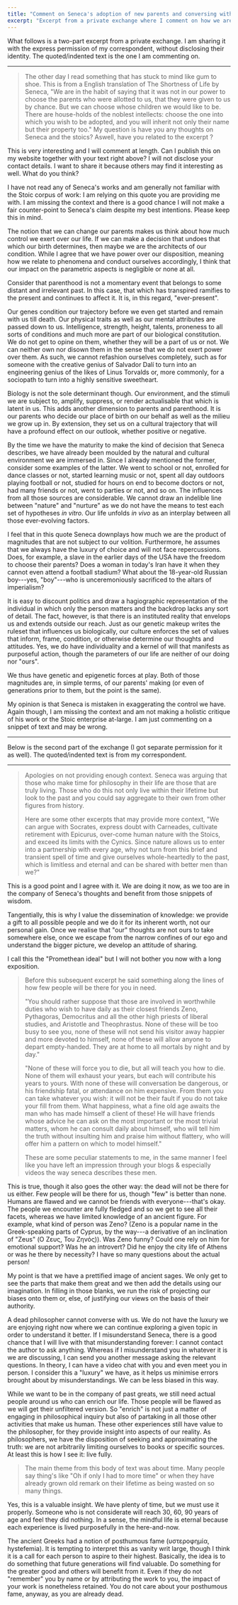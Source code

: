 ```yaml
---
title: "Comment on Seneca's adoption of new parents and conversing with sages"
excerpt: "Excerpt from a private exchange where I comment on how we are influenced by our parents/environment and how we benefit from the work of others."
---
```


What follows is a two-part excerpt from a private exchange.  I am
sharing it with the express permission of my correspondent, without
disclosing their identity.  The quoted/indented text is the one I am
commenting on.

* * *

> The other day I read something that has stuck to mind like gum to
> shoe. This is from a English translation of The Shortness of Life by
> Seneca, "We are in the habit of saying that it was not in our power
> to choose the parents who were allotted to us, that they were given
> to us by chance. But we can choose whose children we would like to
> be. There are house-holds of the noblest intellects: choose the one
> into which you wish to be adopted, and you will inherit not only
> their name but their property too." My question is have you any
> thoughts on Seneca and the stoics? Aswell, have you related to the
> excerpt ?

This is very interesting and I will comment at length.  Can I publish
this on my website together with your text right above?  I will not
disclose your contact details.  I want to share it because others may
find it interesting as well.  What do you think?

I have not read any of Seneca's works and am generally not familiar
with the Stoic corpus of work: I am relying on this quote you are
providing me with.  I am missing the context and there is a good
chance I will not make a fair counter-point to Seneca's claim despite
my best intentions.  Please keep this in mind.

The notion that we can change our parents makes us think about how
much control we exert over our life.  If we can make a decision that
undoes that which our birth determines, then maybe we are the
architects of our condition.  While I agree that we have power over
our disposition, meaning how we relate to phenomena and conduct
ourselves accordingly, I think that our impact on the parametric
aspects is negligible or none at all.

Consider that parenthood is not a momentary event that belongs to some
distant and irrelevant past.  In this case, that which has transpired
ramifies to the present and continues to affect it.  It is, in this
regard, "ever-present".

Our genes condition our trajectory before we even get started and
remain with us till death.  Our physical traits as well as our mental
attributes are passed down to us.  Intelligence, strength, height,
talents, proneness to all sorts of conditions and much more are part
of our biological constitution.  We do not get to opine on them,
whether they will be a part of us or not.  We can neither own nor
disown them in the sense that we do not exert power over them.  As
such, we cannot refashion ourselves completely, such as for someone
with the creative genius of Salvador Dalí to turn into an engineering
genius of the likes of Linus Torvalds or, more commonly, for a
sociopath to turn into a highly sensitive sweetheart.

Biology is not the sole determinant though.  Our environment, and the
stimuli we are subject to, amplify, suppress, or render actualisable
that which is latent in us.  This adds another dimension to parents
and parenthood.  It is our parents who decide our place of birth on
our behalf as well as the milieu we grow up in.  By extension, they
set us on a cultural trajectory that will have a profound effect on
our outlook, whether positive or negative.

By the time we have the maturity to make the kind of decision that
Seneca describes, we have already been moulded by the natural and
cultural environment we are immersed in.  Since I already mentioned
the former, consider some examples of the latter.  We went to school
or not, enrolled for dance classes or not, started learning music or
not, spent all day outdoors playing football or not, studied for hours
on end to become doctors or not, had many friends or not, went to
parties or not, and so on.  The influences from all those sources are
considerable.  We cannot draw an indelible line between "nature" and
"nurture" as we do not have the means to test each set of hypotheses
_in vitro_.  Our life unfolds _in vivo_ as an interplay between all
those ever-evolving factors.

I feel that in this quote Seneca downplays how much we are the product
of magnitudes that are not subject to our volition.  Furthermore, he
assumes that we always have the luxury of choice and will not face
repercussions.  Does, for example, a slave in the earlier days of the
USA have the freedom to choose their parents?  Does a woman in today's
Iran have it when they cannot even attend a football stadium?  What
about the 18-year-old Russian boy---yes, "boy"---who is
unceremoniously sacrificed to the altars of imperialism?

It is easy to discount politics and draw a hagiographic representation
of the individual in which only the person matters and the backdrop
lacks any sort of detail.  The fact, however, is that there is an
instituted reality that envelops us and extends outside our reach.
Just as our genetic makeup writes the ruleset that influences us
biologically, our culture enforces the set of values that inform,
frame, condition, or otherwise determine our thoughts and attitudes.
Yes, we do have individuality and a kernel of will that manifests as
purposeful action, though the parameters of our life are neither of
our doing nor "ours".

We thus have genetic and epigenetic forces at play.  Both of those
magnitudes are, in simple terms, of our parents' making (or even of
generations prior to them, but the point is the same).

My opinion is that Seneca is mistaken in exaggerating the control we
have.  Again though, I am missing the context and am not making a
holistic critique of his work or the Stoic enterprise at-large.  I am
just commenting on a snippet of text and may be wrong.

* * *

Below is the second part of the exchange (I got separate permission
for it as well).  The quoted/indented text is from my correspondent.

* * *

> Apologies on not providing enough context. Seneca was arguing that
> those who make time for philosophy in their life are those that are
> truly living. Those who do this not only live within their lifetime
> but look to the past and you could say aggregate to their own from
> other figures from history.
>
> Here are some other excerpts that may provide more context, "We can
> argue with Socrates, express doubt with Carneades, cultivate
> retirement with Epicurus, over-come human nature with the Stoics,
> and exceed its limits with the Cynics. Since nature allows us to
> enter into a partnership with every age, why not turn from this
> brief and transient spell of time and give ourselves whole-heartedly
> to the past, which is limitless and eternal and can be shared with
> better men than we?"

This is a good point and I agree with it.  We are doing it now, as we
too are in the company of Seneca's thoughts and benefit from those
snippets of wisdom.

Tangentially, this is why I value the dissemination of knowledge: we
provide a gift to all possible people and we do it for its inherent
worth, not our personal gain.  Once we realise that "our" thoughts are
not ours to take somewhere else, once we escape from the narrow
confines of our ego and understand the bigger picture, we develop an
attitude of sharing.

I call this the "Promethean ideal" but I will not bother you now with
a long exposition.

> Before this subsequent excerpt he said something along the lines of
> how few people will be there for you in need.
>
> "You should rather suppose that those are involved in worthwhile
> duties who wish to have daily as their closest friends Zeno,
> Pythagoras, Democritus and all the other high priests of liberal
> studies, and Aristotle and Theophrastus. None of these will be too
> busy to see you, none of these will not send his visitor away
> happier and more devoted to himself, none of these will allow anyone
> to depart empty-handed. They are at home to all mortals by night and
> by day."
>
> "None of these will force you to die, but all will teach you how to
> die.  None of them will exhaust your years, but each will contribute
> his years to yours. With none of these will conversation be
> dangerous, or his friendship fatal, or attendance on him
> expensive. From them you can take whatever you wish: it will not be
> their fault if you do not take your fill from them. What happiness,
> what a fine old age awaits the man who has made himself a client of
> these! He will have friends whose advice he can ask on the most
> important or the most trivial matters, whom he can consult daily
> about himself, who will tell him the truth without insulting him and
> praise him without flattery, who will offer him a pattern on which
> to model himself."
>
> These are some peculiar statements to me, in the same manner I feel
> like you have left an impression through your blogs & especially
> videos the way seneca describes these men.

This is true, though it also goes the other way: the dead will not be
there for us either.  Few people will be there for us, though "few" is
better than none.  Humans are flawed and we cannot be friends with
everyone---that's okay.  The people we encounter are fully fledged and
so we get to see all their facets, whereas we have limited knowledge
of an ancient figure.  For example, what kind of person was Zeno?
(Zeno is a popular name in the Greek-speaking parts of Cyprus, by the
way---a derivative of an inclination of "Zeus" (Ο Ζευς, Του Ζηνός)).
Was Zeno funny?  Could one rely on him for emotional support?  Was he
an introvert?  Did he enjoy the city life of Athens or was he there by
necessity?  I have so many questions about the actual person!

My point is that we have a prettified image of ancient sages.  We only
get to see the parts that make them great and we then add the details
using our imagination.  In filling in those blanks, we run the risk of
projecting our biases onto them or, else, of justifying our views on
the basis of their authority.

A dead philosopher cannot converse with us.  We do not have the luxury
we are enjoying right now where we can continue exploring a given
topic in order to understand it better.  If I misunderstand Seneca,
there is a good chance that I will live with that misunderstanding
forever: I cannot contact the author to ask anything.  Whereas if I
misunderstand you in whatever it is we are discussing, I can send you
another message asking the relevant questions.  In theory, I can have
a video chat with you and even meet you in person.  I consider this a
"luxury" we have, as it helps us minimise errors brought about by
misunderstandings.  We can be less biased in this way.

While we want to be in the company of past greats, we still need
actual people around us who can enrich our life.  Those people will be
flawed as we will get their unfiltered version.  So "enrich" is not
just a matter of engaging in philosophical inquiry but also of
partaking in all those other activities that make us human.  These
other experiences still have value to the philosopher, for they
provide insight into aspects of our reality.  As philosophers, we have
the disposition of seeking and approximating the truth: we are not
arbitrarily limiting ourselves to books or specific sources.  At least
this is how I see it: live fully.

> The main theme from this body of text was about time. Many people
> say thing's like "Oh if only I had to more time" or when they have
> already grown old remark on their lifetime as being wasted on so
> many things.

Yes, this is a valuable insight.  We have plenty of time, but we must
use it properly.  Someone who is not considerate will reach 30, 60, 90
years of age and feel they did nothing.  In a sense, the mindful life
is eternal because each experience is lived purposefully in the
here-and-now.

The ancient Greeks had a notion of posthumous fame (υστεροφημία,
hystefemia).  It is tempting to interpret this as vanity writ large,
though I think it is a call for each person to aspire to their
highest.  Basically, the idea is to do something that future
generations will find valuable.  Do something for the greater good and
others will benefit from it.  Even if they do not "remember" you by
name or by attributing the work to you, the impact of your work is
nonetheless retained.  You do not care about your posthumous fame,
anyway, as you are already dead.

